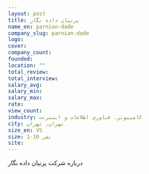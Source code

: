 ```yaml
---
layout: post
title: پرنیان داده نگار
name_en: parnian-dade
company_slug: parnian-dade
logo: 
cover: 
company_count:
founded:
location: ""
total_review: 
total_interview: 
salary_avg: 
salary_min: 
salary_max: 
rate: 
view_count: 
industry: کامپیوتر، فناوری اطلاعات و اینترنت
city: تهران, تهران
size_en: VS
size: 1-10 نفر
site: 
---
```


درباره شرکت پرنیان داده نگار
